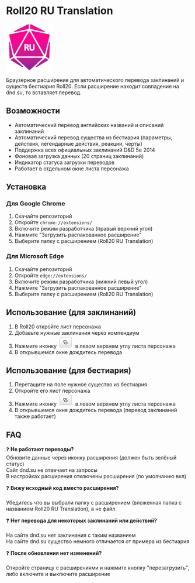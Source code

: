 # Roll20 RU Translation

![Логотип расширения](https://github.com/eidzokumakura/roll20_ru_translation/blob/main/Roll20%20RU%20Translation/logo/logo128x128.png)

Браузерное расширение для автоматического перевода заклинаний и существ бестиария Roll20.
Если расширение находит совпадение на dnd.su, то вставляет перевод.

## Возможности

- Автоматический перевод английских названий и описаний заклинаний
- Автоматический перевод существа из бестиария (параметры, действия, легендарные действия, реакции, черты)
- Поддержка всех официальных заклинаний D&D 5e 2014
- Фоновая загрузка данных (20 страниц заклинаний)
- Индикатор статуса загрузки переводов
- Работает в отдельном окне листа персонажа

## Установка

### Для Google Chrome
1. Скачайте репозиторий
2. Откройте `chrome://extensions/`
3. Включите режим разработчика (правый верхний угол)
4. Нажмите "Загрузить распакованное расширение"
5. Выберите папку с расширением (Roll20 RU Translation)

### Для Microsoft Edge
1. Скачайте репозиторий
2. Откройте `edge://extensions/`
3. Включите режим разработчика (нижний левый угол)
4. Нажмите "Загрузить распакованное расширение"
5. Выберите папку с расширением (Roll20 RU Translation)

## Использование (для заклинаний)

1. В Roll20 откройте лист персонажа
2. Добавьте нужные заклинания через компендиум
3. Нажмите иконку ![Кнопка](https://github.com/eidzokumakura/roll20_ru_translation/blob/main/Roll20%20RU%20Translation/popout-icon.png) в левом верхнем углу листа персонажа
4. В открывшемся окне дождитесь перевода

## Использование (для бестиария)

1. Перетащите на поле нужное существо из бестиария
2. Откройте его лист персонажа
3. Нажмите иконку ![Кнопка](https://github.com/eidzokumakura/roll20_ru_translation/blob/main/Roll20%20RU%20Translation/popout-icon.png) в левом верхнем углу листа персонажа
4. В открывшемся окне дождитесь перевода (перевод заклинаний также работает)



## FAQ

❓ **Не работают переводы?**
<br>
Обновите данные через иконку расширения (должен быть зелёный статус)<br>
Сайт dnd.su не отвечает на запросы<br>
В настройках расширения отключены расширения (по умолчанию вкл)

❓ **Вижу исходный код вместо расширения?**<br>  
Убедитесь что вы выбрали папку с расширением (вложенная папка с названием Roll20 RU Translation), а не файл

❓ **Нет перевода для некоторых заклинаний или действий?**<br>  
На сайте dnd.su нет заклинания с таким названием<br>
На сайте dnd.su существо немного отличается от примера из бестиария

❓ **После обновления нет изменений?**<br>  
Откройте страницу с расширениями и нажмите кнопку "перезагрузить", либо включите и выключите расширение
